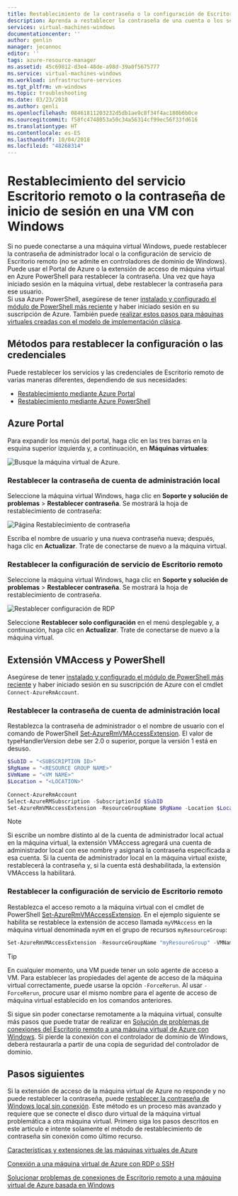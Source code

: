 ```yaml
---
title: Restablecimiento de la contraseña o la configuración de Escritorio remoto en una VM Windows | Microsoft Docs
description: Aprenda a restablecer la contraseña de una cuenta o los servicios de Escritorio remoto en una máquina virtual Windows mediante Azure Portal o Azure PowerShell.
services: virtual-machines-windows
documentationcenter: ''
author: genlin
manager: jeconnoc
editor: ''
tags: azure-resource-manager
ms.assetid: 45c69812-d3e4-48de-a98d-39a0f5675777
ms.service: virtual-machines-windows
ms.workload: infrastructure-services
ms.tgt_pltfrm: vm-windows
ms.topic: troubleshooting
ms.date: 03/23/2018
ms.author: genli
ms.openlocfilehash: 08461811203232d5db1ae9c8f34f4ac180b6b0ce
ms.sourcegitcommit: f58fc4748053a50c34a56314cf99ec56f33fd616
ms.translationtype: HT
ms.contentlocale: es-ES
ms.lasthandoff: 10/04/2018
ms.locfileid: "48268314"
---
```

# <a name="how-to-reset-the-remote-desktop-service-or-its-login-password-in-a-windows-vm"></a>Restablecimiento del servicio Escritorio remoto o la contraseña de inicio de sesión en una VM con Windows
Si no puede conectarse a una máquina virtual Windows, puede restablecer la contraseña de administrador local o la configuración de servicio de Escritorio remoto (no se admite en controladores de dominio de Windows). Puede usar el Portal de Azure o la extensión de acceso de máquina virtual en Azure PowerShell para restablecer la contraseña. Una vez que haya iniciado sesión en la máquina virtual, debe restablecer la contraseña para ese usuario.  
Si usa Azure PowerShell, asegúrese de tener [instalado y configurado el módulo de PowerShell más reciente](/powershell/azure/overview) y haber iniciado sesión en su suscripción de Azure. También puede [realizar estos pasos para máquinas virtuales creadas con el modelo de implementación clásica](https://docs.microsoft.com/azure/virtual-machines/windows/classic/reset-rdp).

## <a name="ways-to-reset-configuration-or-credentials"></a>Métodos para restablecer la configuración o las credenciales
Puede restablecer los servicios y las credenciales de Escritorio remoto de varias maneras diferentes, dependiendo de sus necesidades:

- [Restablecimiento mediante Azure Portal](#azure-portal)
- [Restablecimiento mediante Azure PowerShell](#vmaccess-extension-and-powershell)

## <a name="azure-portal"></a>Azure Portal
Para expandir los menús del portal, haga clic en las tres barras en la esquina superior izquierda y, a continuación, en **Máquinas virtuales**:

![Busque la máquina virtual de Azure.](./media/reset-rdp/Portal-Select-VM.png)

### <a name="reset-the-local-administrator-account-password"></a>**Restablecer la contraseña de cuenta de administración local**

Seleccione la máquina virtual Windows, haga clic en **Soporte y solución de problemas** > **Restablecer contraseña**. Se mostrará la hoja de restablecimiento de contraseña:

![Página Restablecimiento de contraseña](./media/reset-rdp/Portal-RM-PW-Reset-Windows.png)

Escriba el nombre de usuario y una nueva contraseña nueva; después, haga clic en **Actualizar**. Trate de conectarse de nuevo a la máquina virtual.

### <a name="reset-the-remote-desktop-service-configuration"></a>**Restablecer la configuración de servicio de Escritorio remoto**

Seleccione la máquina virtual Windows, haga clic en **Soporte y solución de problemas** > **Restablecer contraseña**. Se mostrará la hoja de restablecimiento de contraseña. 

![Restablecer configuración de RDP](./media/reset-rdp/Portal-RM-RDP-Reset.png)

Seleccione **Restablecer solo configuración** en el menú desplegable y, a continuación, haga clic en **Actualizar**. Trate de conectarse de nuevo a la máquina virtual.


## <a name="vmaccess-extension-and-powershell"></a>Extensión VMAccess y PowerShell
Asegúrese de tener [instalado y configurado el módulo de PowerShell más reciente](/powershell/azure/overview) y haber iniciado sesión en su suscripción de Azure con el cmdlet `Connect-AzureRmAccount`.

### <a name="reset-the-local-administrator-account-password"></a>**Restablecer la contraseña de cuenta de administración local**
Restablezca la contraseña de administrador o el nombre de usuario con el comando de PowerShell [Set-AzureRmVMAccessExtension](/powershell/module/azurerm.compute/set-azurermvmaccessextension). El valor de typeHandlerVersion debe ser 2.0 o superior, porque la versión 1 está en desuso. 

```powershell
$SubID = "<SUBSCRIPTION ID>" 
$RgName = "<RESOURCE GROUP NAME>" 
$VmName = "<VM NAME>" 
$Location = "<LOCATION>" 
 
Connect-AzureRmAccount 
Select-AzureRMSubscription -SubscriptionId $SubID 
Set-AzureRmVMAccessExtension -ResourceGroupName $RgName -Location $Location -VMName $VmName -Credential (get-credential) -typeHandlerVersion "2.0" -Name VMAccessAgent 
```

> [!NOTE] 
> Si escribe un nombre distinto al de la cuenta de administrador local actual en la máquina virtual, la extensión VMAccess agregará una cuenta de administrador local con ese nombre y asignará la contraseña especificada a esa cuenta. Si la cuenta de administrador local en la máquina virtual existe, restablecerá la contraseña y, si la cuenta está deshabilitada, la extensión VMAccess la habilitará.

### <a name="reset-the-remote-desktop-service-configuration"></a>**Restablecer la configuración de servicio de Escritorio remoto**
Restablezca el acceso remoto a la máquina virtual con el cmdlet de PowerShell [Set-AzureRmVMAccessExtension](/powershell/module/azurerm.compute/set-azurermvmaccessextension). En el ejemplo siguiente se habilita se restablece la extensión de acceso llamada `myVMAccess` en la máquina virtual denominada `myVM` en el grupo de recursos `myResourceGroup`:

```powershell
Set-AzureRmVMAccessExtension -ResourceGroupName "myResoureGroup" -VMName "myVM" -Name "myVMAccess" -Location WestUS -typeHandlerVersion "2.0" -ForceRerun
```

> [!TIP]
> En cualquier momento, una VM puede tener un solo agente de acceso a VM. Para establecer las propiedades del agente de acceso de la máquina virtual correctamente, puede usarse la opción `-ForceRerun`. Al usar `-ForceRerun`, procure usar el mismo nombre para el agente de acceso de máquina virtual establecido en los comandos anteriores.

Si sigue sin poder conectarse remotamente a la máquina virtual, consulte más pasos que puede tratar de realizar en [Solución de problemas de conexiones del Escritorio remoto a una máquina virtual de Azure con Windows](troubleshoot-rdp-connection.md?toc=%2fazure%2fvirtual-machines%2fwindows%2ftoc.json). Si pierde la conexión con el controlador de dominio de Windows, deberá restaurarla a partir de una copia de seguridad del controlador de dominio.

## <a name="next-steps"></a>Pasos siguientes
Si la extensión de acceso de la máquina virtual de Azure no responde y no puede restablecer la contraseña, puede [restablecer la contraseña de Windows local sin conexión](../windows/reset-local-password-without-agent.md). Este método es un proceso más avanzado y requiere que se conecte el disco duro virtual de la máquina virtual problemática a otra máquina virtual. Primero siga los pasos descritos en este artículo e intente solamente el método de restablecimiento de contraseña sin conexión como último recurso.

[Características y extensiones de las máquinas virtuales de Azure](../extensions/features-windows.md)

[Conexión a una máquina virtual de Azure con RDP o SSH](http://msdn.microsoft.com/library/azure/dn535788.aspx)

[Solucionar problemas de conexiones de Escritorio remoto a una máquina virtual de Azure basada en Windows](troubleshoot-rdp-connection.md?toc=%2fazure%2fvirtual-machines%2fwindows%2ftoc.json)

